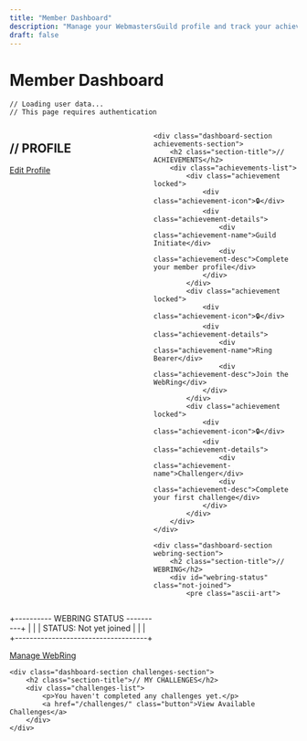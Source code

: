 ```yaml
---
title: "Member Dashboard"
description: "Manage your WebmastersGuild profile and track your achievements."
draft: false
---
```


# Member Dashboard

```
// Loading user data...
// This page requires authentication
```

<div class="dashboard-container">
    <div class="dashboard-section profile-section">
        <h2 class="section-title">// PROFILE</h2>
        <div class="user-info">
            <div id="user-name"></div>
            <div id="user-email"></div>
            <div id="user-website"></div>
        </div>
        <a href="/dashboard/edit-profile/" class="button">Edit Profile</a>
    </div>

    <div class="dashboard-section achievements-section">
        <h2 class="section-title">// ACHIEVEMENTS</h2>
        <div class="achievements-list">
            <div class="achievement locked">
                <div class="achievement-icon">🔒</div>
                <div class="achievement-details">
                    <div class="achievement-name">Guild Initiate</div>
                    <div class="achievement-desc">Complete your member profile</div>
                </div>
            </div>
            <div class="achievement locked">
                <div class="achievement-icon">🔒</div>
                <div class="achievement-details">
                    <div class="achievement-name">Ring Bearer</div>
                    <div class="achievement-desc">Join the WebRing</div>
                </div>
            </div>
            <div class="achievement locked">
                <div class="achievement-icon">🔒</div>
                <div class="achievement-details">
                    <div class="achievement-name">Challenger</div>
                    <div class="achievement-desc">Complete your first challenge</div>
                </div>
            </div>
        </div>
    </div>

    <div class="dashboard-section webring-section">
        <h2 class="section-title">// WEBRING</h2>
        <div id="webring-status" class="not-joined">
            <pre class="ascii-art">
+---------- WEBRING STATUS ----------+
|                                    |
|  STATUS: Not yet joined            |
|                                    |
+------------------------------------+</pre>
        </div>
        <a href="/dashboard/webring/" class="button">Manage WebRing</a>
    </div>

    <div class="dashboard-section challenges-section">
        <h2 class="section-title">// MY CHALLENGES</h2>
        <div class="challenges-list">
            <p>You haven't completed any challenges yet.</p>
            <a href="/challenges/" class="button">View Available Challenges</a>
        </div>
    </div>
</div>

<script>
// This function will be replaced with real authentication
document.addEventListener('DOMContentLoaded', function() {
    if (!document.querySelector('.netlify-identity-user')) {
        window.location.href = '/';
        alert('Please log in to access your dashboard');
    }
});
</script>

<style>
.dashboard-container {
    display: grid;
    grid-template-columns: 1fr;
    gap: var(--space-xl);
}

.dashboard-section {
    border: 1px solid var(--color-border);
    padding: var(--space-lg);
}

.achievements-list {
    display: grid;
    grid-template-columns: repeat(auto-fill, minmax(300px, 1fr));
    gap: var(--space-md);
}

.achievement {
    display: flex;
    align-items: center;
    padding: var(--space-sm);
    border: 1px solid var(--color-border);
}

.achievement.locked {
    opacity: 0.6;
}

.achievement-icon {
    font-size: 2rem;
    margin-right: var(--space-md);
}

.achievement-name {
    font-weight: bold;
    color: var(--color-accent);
}

.challenges-list {
    margin-top: var(--space-md);
}

@media (min-width: 768px) {
    .dashboard-container {
        grid-template-columns: 1fr 1fr;
    }
}
</style>
